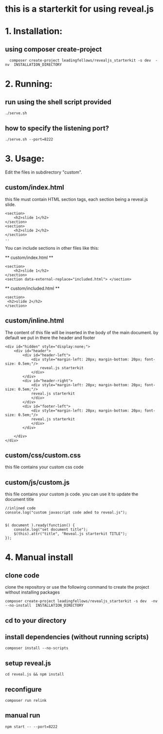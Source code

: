 # this is a starterkit for using reveal.js



# 1. Installation:

## using composer create-project
```
  composer create-project leadingfellows/revealjs_starterkit -s dev  -nv  INSTALLATION_DIRECTORY
```


# 2. Running:

## run using the shell script provided 
``` 
./serve.sh
```

## how to specify the listening port?
```
./serve.sh --port=8222
```


# 3. Usage:

Edit the files in subdirectory "custom".

## custom/index.html

this file must contain HTML section tags, each section being a reveal.js slide.

```
<section>
    <h2>slide 1</h2>
</section>
<section>
    <h2>slide 2</h2>
</section>
..
```

You can include sections in other files like this:

** custom/index.html **

```
<section>
    <h2>slide 1</h2>
</section>
<section data-external-replace="included.html"> </section>
```

** custom/included.html **

```
<section>
 <h2>slide 2</h2>
</section>
```


## custom/inline.html

The content of this file will be inserted in the body of the main document.
by default we put in there the header and footer

```
<div id="hidden" style="display:none;">
    <div id="header">
        <div id="header-left">
            <div style="margin-left: 20px; margin-bottom: 20px; font-size: 0.5em;"/>
                reveal.js starterkit
            </div>
        </div>
        <div id="header-right">
            <div style="margin-left: 20px; margin-bottom: 20px; font-size: 0.5em;"/>
            reveal.js starterkit
            </div>
        </div>
        <div id="footer-left">
            <div style="margin-left: 20px; margin-bottom: 20px; font-size: 0.5em;"/>
            reveal.js starterkit
            </div>
        </div>

    </div>
</div>
```


## custom/css/custom.css

this file contains your custom css code



## custom/js/custom.js

this file contains your custom js code.
you can use it to update the document title

```
//inlined code
console.log("custom javascript code aded to reveal.js");


$( document ).ready(function() {
    console.log("set document title");
    $(this).attr("title", "Reveal.js starterkit TITLE");
});
```


# 4. Manual install

## clone code

clone the repository or use the following command to create the project without installing packages
```
composer create-project leadingfellows/revealjs_starterkit -s dev  -nv --no-install  INSTALLATION_DIRECTORY  
```

## cd to your directory

## install dependencies (without running scripts)
   
```
composer install --no-scripts
```

## setup reveal.js

```
cd reveal.js && npm install
```

## reconfigure

```
composer run relink
```

## manual run
```
npm start -- --port=8222
```





